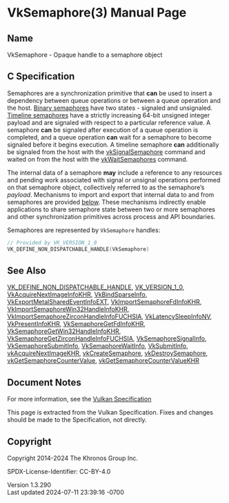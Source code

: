 # VkSemaphore(3) Manual Page

## Name

VkSemaphore - Opaque handle to a semaphore object



## <a href="#_c_specification" class="anchor"></a>C Specification

Semaphores are a synchronization primitive that **can** be used to
insert a dependency between queue operations or between a queue
operation and the host. <a
href="https://registry.khronos.org/vulkan/specs/1.3-extensions/html/vkspec.html#glossary"
target="_blank" rel="noopener">Binary semaphores</a> have two states -
signaled and unsignaled. <a
href="https://registry.khronos.org/vulkan/specs/1.3-extensions/html/vkspec.html#glossary"
target="_blank" rel="noopener">Timeline semaphores</a> have a strictly
increasing 64-bit unsigned integer payload and are signaled with respect
to a particular reference value. A semaphore **can** be signaled after
execution of a queue operation is completed, and a queue operation
**can** wait for a semaphore to become signaled before it begins
execution. A timeline semaphore **can** additionally be signaled from
the host with the [vkSignalSemaphore](https://registry.khronos.org/vulkan/specs/1.3-extensions/man/html/vkSignalSemaphore.html) command
and waited on from the host with the
[vkWaitSemaphores](https://registry.khronos.org/vulkan/specs/1.3-extensions/man/html/vkWaitSemaphores.html) command.

The internal data of a semaphore **may** include a reference to any
resources and pending work associated with signal or unsignal operations
performed on that semaphore object, collectively referred to as the
semaphore’s *payload*. Mechanisms to import and export that internal
data to and from semaphores are provided
<a href="VkExportSemaphoreCreateInfo.html" target="_blank"
rel="noopener">below</a>. These mechanisms indirectly enable
applications to share semaphore state between two or more semaphores and
other synchronization primitives across process and API boundaries.

Semaphores are represented by `VkSemaphore` handles:

``` c
// Provided by VK_VERSION_1_0
VK_DEFINE_NON_DISPATCHABLE_HANDLE(VkSemaphore)
```

## <a href="#_see_also" class="anchor"></a>See Also

[VK_DEFINE_NON_DISPATCHABLE_HANDLE](https://registry.khronos.org/vulkan/specs/1.3-extensions/man/html/VK_DEFINE_NON_DISPATCHABLE_HANDLE.html),
[VK_VERSION_1_0](https://registry.khronos.org/vulkan/specs/1.3-extensions/man/html/VK_VERSION_1_0.html),
[VkAcquireNextImageInfoKHR](https://registry.khronos.org/vulkan/specs/1.3-extensions/man/html/VkAcquireNextImageInfoKHR.html),
[VkBindSparseInfo](https://registry.khronos.org/vulkan/specs/1.3-extensions/man/html/VkBindSparseInfo.html),
[VkExportMetalSharedEventInfoEXT](https://registry.khronos.org/vulkan/specs/1.3-extensions/man/html/VkExportMetalSharedEventInfoEXT.html),
[VkImportSemaphoreFdInfoKHR](https://registry.khronos.org/vulkan/specs/1.3-extensions/man/html/VkImportSemaphoreFdInfoKHR.html),
[VkImportSemaphoreWin32HandleInfoKHR](https://registry.khronos.org/vulkan/specs/1.3-extensions/man/html/VkImportSemaphoreWin32HandleInfoKHR.html),
[VkImportSemaphoreZirconHandleInfoFUCHSIA](https://registry.khronos.org/vulkan/specs/1.3-extensions/man/html/VkImportSemaphoreZirconHandleInfoFUCHSIA.html),
[VkLatencySleepInfoNV](https://registry.khronos.org/vulkan/specs/1.3-extensions/man/html/VkLatencySleepInfoNV.html),
[VkPresentInfoKHR](https://registry.khronos.org/vulkan/specs/1.3-extensions/man/html/VkPresentInfoKHR.html),
[VkSemaphoreGetFdInfoKHR](https://registry.khronos.org/vulkan/specs/1.3-extensions/man/html/VkSemaphoreGetFdInfoKHR.html),
[VkSemaphoreGetWin32HandleInfoKHR](https://registry.khronos.org/vulkan/specs/1.3-extensions/man/html/VkSemaphoreGetWin32HandleInfoKHR.html),
[VkSemaphoreGetZirconHandleInfoFUCHSIA](https://registry.khronos.org/vulkan/specs/1.3-extensions/man/html/VkSemaphoreGetZirconHandleInfoFUCHSIA.html),
[VkSemaphoreSignalInfo](https://registry.khronos.org/vulkan/specs/1.3-extensions/man/html/VkSemaphoreSignalInfo.html),
[VkSemaphoreSubmitInfo](https://registry.khronos.org/vulkan/specs/1.3-extensions/man/html/VkSemaphoreSubmitInfo.html),
[VkSemaphoreWaitInfo](https://registry.khronos.org/vulkan/specs/1.3-extensions/man/html/VkSemaphoreWaitInfo.html),
[VkSubmitInfo](https://registry.khronos.org/vulkan/specs/1.3-extensions/man/html/VkSubmitInfo.html),
[vkAcquireNextImageKHR](https://registry.khronos.org/vulkan/specs/1.3-extensions/man/html/vkAcquireNextImageKHR.html),
[vkCreateSemaphore](https://registry.khronos.org/vulkan/specs/1.3-extensions/man/html/vkCreateSemaphore.html),
[vkDestroySemaphore](https://registry.khronos.org/vulkan/specs/1.3-extensions/man/html/vkDestroySemaphore.html),
[vkGetSemaphoreCounterValue](https://registry.khronos.org/vulkan/specs/1.3-extensions/man/html/vkGetSemaphoreCounterValue.html),
[vkGetSemaphoreCounterValueKHR](https://registry.khronos.org/vulkan/specs/1.3-extensions/man/html/vkGetSemaphoreCounterValueKHR.html)

## <a href="#_document_notes" class="anchor"></a>Document Notes

For more information, see the <a
href="https://registry.khronos.org/vulkan/specs/1.3-extensions/html/vkspec.html#VkSemaphore"
target="_blank" rel="noopener">Vulkan Specification</a>

This page is extracted from the Vulkan Specification. Fixes and changes
should be made to the Specification, not directly.

## <a href="#_copyright" class="anchor"></a>Copyright

Copyright 2014-2024 The Khronos Group Inc.

SPDX-License-Identifier: CC-BY-4.0

Version 1.3.290  
Last updated 2024-07-11 23:39:16 -0700
